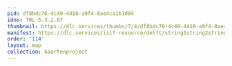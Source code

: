 ```yaml
---
pid: df8bdc76-4c49-4418-a9f4-8ae4ca1b1d84
idno: TRL-5.3.2.07
thumbnail: https://dlc.services/thumbs/7/4/df8bdc76-4c49-4418-a9f4-8ae4ca1b1d84/full/400,339/0/default.jpg
manifest: https://dlc.services/iiif-resource/delft/string1string2string3/kaartenproject-2007/TRL-5.3.2.07
order: '114'
layout: map
collection: kaartenproject
---
```


